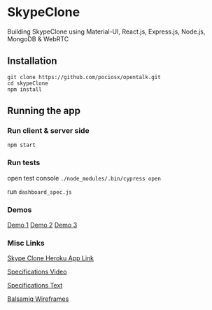 # SkypeClone
Building SkypeClone using Material-UI, React.js, Express.js, Node.js, MongoDB &amp; WebRTC

## Installation 

```
git clone https://github.com/pociosx/opentalk.git
cd skypeClone
npm install
```
## Running the app
### Run client & server side
```
npm start
```

### Run tests
open test console `./node_modules/.bin/cypress open`

run `dashboard_spec.js`

### Demos
[Demo 1](https://youtu.be/KweSZ6xMDNc)
[Demo 2](https://youtu.be/6ULYoaBvBqA)
[Demo 3](https://youtu.be/QPCOMQGg858)

### Misc Links
[Skype Clone Heroku App Link](https://skypeclone.herokuapp.com)

[Specifications Video](https://www.youtube.com/watch?v=veXSDyUSEhU&t=120s)

[Specifications Text](https://docs.google.com/document/d/1OKEbxG-_T5YPyowL-Aj-ObFq34ijqBRq7_JPOJXZqkA/edit?usp=sharing)

[Balsamiq Wireframes](https://balsamiq.cloud/ssflf/p94t/r3C88)
